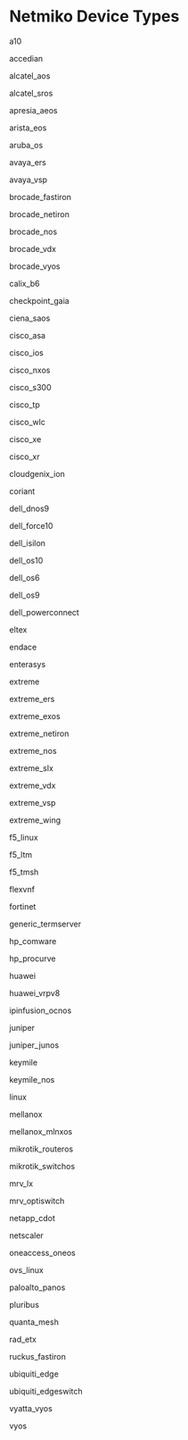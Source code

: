 # Netmiko Device Types

a10

accedian

alcatel_aos

alcatel_sros

apresia_aeos

arista_eos

aruba_os

avaya_ers

avaya_vsp

brocade_fastiron

brocade_netiron

brocade_nos

brocade_vdx

brocade_vyos

calix_b6

checkpoint_gaia

ciena_saos

cisco_asa

cisco_ios

cisco_nxos

cisco_s300

cisco_tp

cisco_wlc

cisco_xe

cisco_xr

cloudgenix_ion

coriant

dell_dnos9

dell_force10

dell_isilon

dell_os10

dell_os6

dell_os9

dell_powerconnect

eltex

endace

enterasys

extreme

extreme_ers

extreme_exos

extreme_netiron

extreme_nos

extreme_slx

extreme_vdx

extreme_vsp

extreme_wing

f5_linux

f5_ltm

f5_tmsh

flexvnf

fortinet

generic_termserver

hp_comware

hp_procurve

huawei

huawei_vrpv8

ipinfusion_ocnos

juniper

juniper_junos

keymile

keymile_nos

linux

mellanox

mellanox_mlnxos

mikrotik_routeros

mikrotik_switchos

mrv_lx

mrv_optiswitch

netapp_cdot

netscaler

oneaccess_oneos

ovs_linux

paloalto_panos

pluribus

quanta_mesh

rad_etx

ruckus_fastiron

ubiquiti_edge

ubiquiti_edgeswitch

vyatta_vyos

vyos
